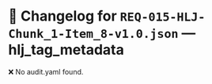 # 📝 Changelog for `REQ-015-HLJ-Chunk_1-Item_8-v1.0.json` — **hlj_tag_metadata**

❌ No audit.yaml found.
